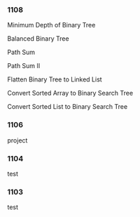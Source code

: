 
### 1108

Minimum Depth of Binary Tree

Balanced Binary Tree	

Path Sum

Path Sum II 

Flatten Binary Tree to Linked List 

Convert Sorted Array to Binary Search Tree 

Convert Sorted List to Binary Search Tree

### 1106
project

### 1104
test

### 1103

test
